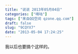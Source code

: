 ```yaml
---
title: "说说 2013年05月04日"
categories: ["嘀咕"]
tags: ["来自QQ空间 qzone.qq.com"]
draft: false
slug: "9CQYX7"
date: "2013-05-04 17:24:25"
---
```


我以后也要搞个这样的。
